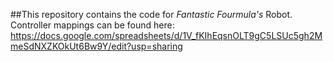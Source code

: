 ##This repository contains the code for *Fantastic Fourmula's* Robot.
Controller mappings can be found here:
https://docs.google.com/spreadsheets/d/1V_fKIhEqsnOLT9gC5LSUc5gh2MmeSdNXZKOkUt6Bw9Y/edit?usp=sharing